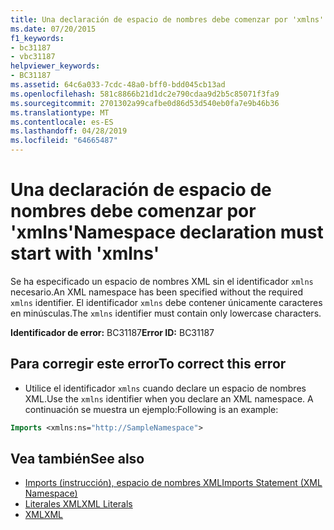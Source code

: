 ```yaml
---
title: Una declaración de espacio de nombres debe comenzar por 'xmlns'
ms.date: 07/20/2015
f1_keywords:
- bc31187
- vbc31187
helpviewer_keywords:
- BC31187
ms.assetid: 64c6a033-7cdc-48a0-bff0-bdd045cb13ad
ms.openlocfilehash: 581c8866b21d1dc2e790cdaa9d2b5c85071f3fa9
ms.sourcegitcommit: 2701302a99cafbe0d86d53d540eb0fa7e9b46b36
ms.translationtype: MT
ms.contentlocale: es-ES
ms.lasthandoff: 04/28/2019
ms.locfileid: "64665487"
---
```

# <a name="namespace-declaration-must-start-with-xmlns"></a><span data-ttu-id="97947-102">Una declaración de espacio de nombres debe comenzar por 'xmlns'</span><span class="sxs-lookup"><span data-stu-id="97947-102">Namespace declaration must start with 'xmlns'</span></span>
<span data-ttu-id="97947-103">Se ha especificado un espacio de nombres XML sin el identificador `xmlns` necesario.</span><span class="sxs-lookup"><span data-stu-id="97947-103">An XML namespace has been specified without the required `xmlns` identifier.</span></span> <span data-ttu-id="97947-104">El identificador `xmlns` debe contener únicamente caracteres en minúsculas.</span><span class="sxs-lookup"><span data-stu-id="97947-104">The `xmlns` identifier must contain only lowercase characters.</span></span>  
  
 <span data-ttu-id="97947-105">**Identificador de error:** BC31187</span><span class="sxs-lookup"><span data-stu-id="97947-105">**Error ID:** BC31187</span></span>  
  
## <a name="to-correct-this-error"></a><span data-ttu-id="97947-106">Para corregir este error</span><span class="sxs-lookup"><span data-stu-id="97947-106">To correct this error</span></span>  
  
- <span data-ttu-id="97947-107">Utilice el identificador `xmlns` cuando declare un espacio de nombres XML.</span><span class="sxs-lookup"><span data-stu-id="97947-107">Use the `xmlns` identifier when you declare an XML namespace.</span></span> <span data-ttu-id="97947-108">A continuación se muestra un ejemplo:</span><span class="sxs-lookup"><span data-stu-id="97947-108">Following is an example:</span></span>  
  
```vb  
Imports <xmlns:ns="http://SampleNamespace">  
```  
  
## <a name="see-also"></a><span data-ttu-id="97947-109">Vea también</span><span class="sxs-lookup"><span data-stu-id="97947-109">See also</span></span>

- [<span data-ttu-id="97947-110">Imports (instrucción), espacio de nombres XML</span><span class="sxs-lookup"><span data-stu-id="97947-110">Imports Statement (XML Namespace)</span></span>](../../visual-basic/language-reference/statements/imports-statement-xml-namespace.md)
- [<span data-ttu-id="97947-111">Literales XML</span><span class="sxs-lookup"><span data-stu-id="97947-111">XML Literals</span></span>](../../visual-basic/language-reference/xml-literals/index.md)
- [<span data-ttu-id="97947-112">XML</span><span class="sxs-lookup"><span data-stu-id="97947-112">XML</span></span>](../../visual-basic/programming-guide/language-features/xml/index.md)
